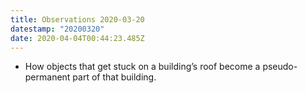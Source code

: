 ```yaml
---
title: Observations 2020-03-20
datestamp: "20200320"
date: 2020-04-04T00:44:23.485Z
---
```

- How objects that get stuck on a building’s roof become a pseudo-permanent part of that building.
